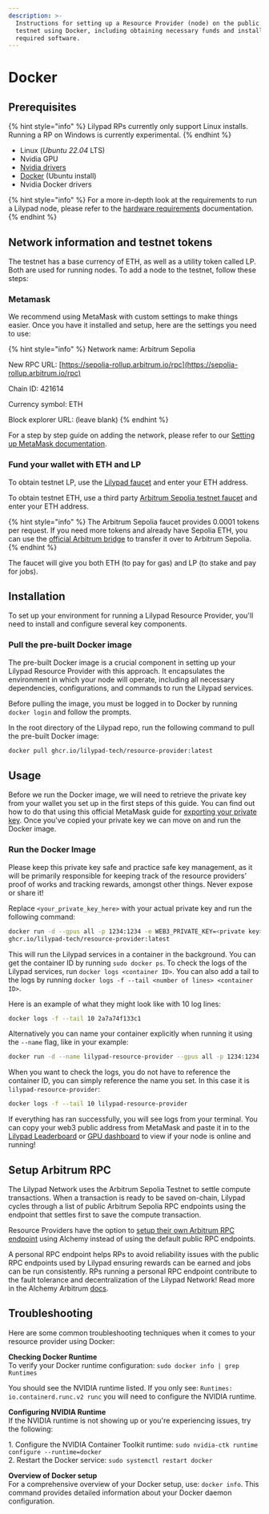 ```yaml
---
description: >-
  Instructions for setting up a Resource Provider (node) on the public Lilypad
  testnet using Docker, including obtaining necessary funds and installing
  required software.
---
```


# Docker

## Prerequisites

{% hint style="info" %}
Lilypad RPs currently only support Linux installs. Running a RP on Windows is currently experimental.
{% endhint %}

* Linux (_Ubuntu 22.04_ LTS)
* Nvidia GPU
* [Nvidia drivers](https://ubuntu.com/server/docs/nvidia-drivers-installation)
* [Docker](https://docs.docker.com/engine/install/ubuntu/) (Ubuntu install)
* Nvidia Docker drivers

{% hint style="info" %}
For a more in-depth look at the requirements to run a Lilypad node, please refer to the [hardware requirements](../hardware-requirements.md) documentation.
{% endhint %}

## Network information and testnet tokens

The testnet has a base currency of ETH, as well as a utility token called LP. Both are used for running nodes. To add a node to the testnet, follow these steps:

### Metamask

We recommend using MetaMask with custom settings to make things easier. Once you have it installed and setup, here are the settings you need to use:

{% hint style="info" %}
Network name: Arbitrum Sepolia

New RPC URL: [https://sepolia-rollup.arbitrum.io/rpc](https://sepolia-rollup.arbitrum.io/rpc)

Chain ID: 421614

Currency symbol: ETH

Block explorer URL: (leave blank)
{% endhint %}

For a step by step guide on adding the network, please refer to our [Setting up MetaMask documentation](../../lilypad-testnet/quick-start/setting-up-metamask.md).

### Fund your wallet with ETH and LP

To obtain testnet LP, use the [Lilypad faucet](http://faucet.lilypad.tech) and enter your ETH address.

To obtain testnet ETH, use a third party [Arbitrum Sepolia testnet faucet](https://arbitrum.faucet.dev/ArbSepolia) and enter your ETH address.

{% hint style="info" %}
The Arbitrum Sepolia faucet provides 0.0001 tokens per request. If you need more tokens and already have Sepolia ETH, you can use the [official Arbitrum bridge](https://bridge.arbitrum.io/) to transfer it over to Arbitrum Sepolia.
{% endhint %}

The faucet will give you both ETH (to pay for gas) and LP (to stake and pay for jobs).

## Installation

To set up your environment for running a Lilypad Resource Provider, you'll need to install and configure several key components.&#x20;

### Pull the pre-built Docker image

The pre-built Docker image is a crucial component in setting up your Lilypad Resource Provider with this approach. It encapsulates the environment in which your node will operate, including all necessary dependencies, configurations, and commands to run the Lilypad services.

Before pulling the image, you must be logged in to Docker by running `docker login` and follow the prompts.

In the root directory of the Lilypad repo, run the following command to pull the pre-built Docker image:

```bash
docker pull ghcr.io/lilypad-tech/resource-provider:latest
```

## Usage <a href="#heading-run-the-docker-image" id="heading-run-the-docker-image"></a>

Before we run the Docker image, we will need to retrieve the private key from your wallet you set up in the first steps of this guide. You can find out how to do that using this official MetaMask guide for [exporting your private key](https://support.metamask.io/managing-my-wallet/secret-recovery-phrase-and-private-keys/how-to-export-an-accounts-private-key/). Once you've copied your private key we can move on and run the Docker image.

### Run the Docker Image <a href="#heading-run-the-docker-image" id="heading-run-the-docker-image"></a>

Please keep this private key safe and practice safe key management, as it will be primarily responsible for keeping track of the resource providers' proof of works and tracking rewards, amongst other things. Never expose or share it!

Replace `<your_private_key_here>` with your actual private key and run the following command:

```bash
docker run -d --gpus all -p 1234:1234 -e WEB3_PRIVATE_KEY=<private key> --restart always 
ghcr.io/lilypad-tech/resource-provider:latest
```

This will run the Lilypad services in a container in the background. You can get the container ID by running `sudo docker ps`. To check the logs of the Lilypad services, run `docker logs <container ID>`. You can also add a tail to the logs by running `docker logs -f --tail <number of lines> <container ID>`.

Here is an example of what they might look like with 10 log lines:&#x20;

```bash
docker logs -f --tail 10 2a7a74f133c1
```

Alternatively you can name your container explicitly when running it using the `--name` flag, like in your example:

```bash
docker run -d --name lilypad-resource-provider --gpus all -p 1234:1234 -e WEB3_PRIVATE_KEY=<private key> --restart always ghcr.io/lilypad-tech/resource-provider:latest
```

When you want to check the logs, you do not have to reference the container ID, you can simply reference the name you set. In this case it is `lilypad-resource-provider`:

```bash
docker logs -f --tail 10 lilypad-resource-provider
```

If everything has ran successfully, you will see logs from your terminal. You can copy your web3 public address from MetaMask and paste it in to the [Lilypad Leaderboard](https://info.lilypad.tech/leaderboard) or [GPU dashboard](https://gpu.lilypad.tech/) to view if your node is online and running!

## Setup Arbitrum RPC <a href="#setup-arbitrum-rpc" id="setup-arbitrum-rpc"></a>

The Lilypad Network uses the Arbitrum Sepolia Testnet to settle compute transactions. When a transaction is ready to be saved on-chain, Lilypad cycles through a list of public Arbitrum Sepolia RPC endpoints using the endpoint that settles first to save the compute transaction.

Resource Providers have the option to [setup their own Arbitrum RPC endpoint](https://docs.lilypad.tech/lilypad/hardware-providers/setup-arbitrum-rpc) using Alchemy instead of using the default public RPC endpoints.

A personal RPC endpoint helps RPs to avoid reliability issues with the public RPC endpoints used by Lilypad ensuring rewards can be earned and jobs can be run consistently. RPs running a personal RPC endpoint contribute to the fault tolerance and decentralization of the Lilypad Network! Read more in the Alchemy Arbitrum [docs](https://docs.alchemy.com/reference/arbitrum-api-quickstart).

## Troubleshooting

Here are some common troubleshooting techniques when it comes to your resource provider using Docker:

**Checking Docker Runtime**\
To verify your Docker runtime configuration: `sudo docker info | grep Runtimes`

You should see the NVIDIA runtime listed. If you only see: `Runtimes: io.containerd.runc.v2 runc` you will need to configure the NVIDIA runtime.

**Configuring NVIDIA Runtime**\
If the NVIDIA runtime is not showing up or you're experiencing issues, try the following:

1\. Configure the NVIDIA Container Toolkit runtime: `sudo nvidia-ctk runtime configure --runtime=docker`\
2\. Restart the Docker service: `sudo systemctl restart docker`

**Overview of Docker setup**\
For a comprehensive overview of your Docker setup, use: `docker info`. This command provides detailed information about your Docker daemon configuration.

